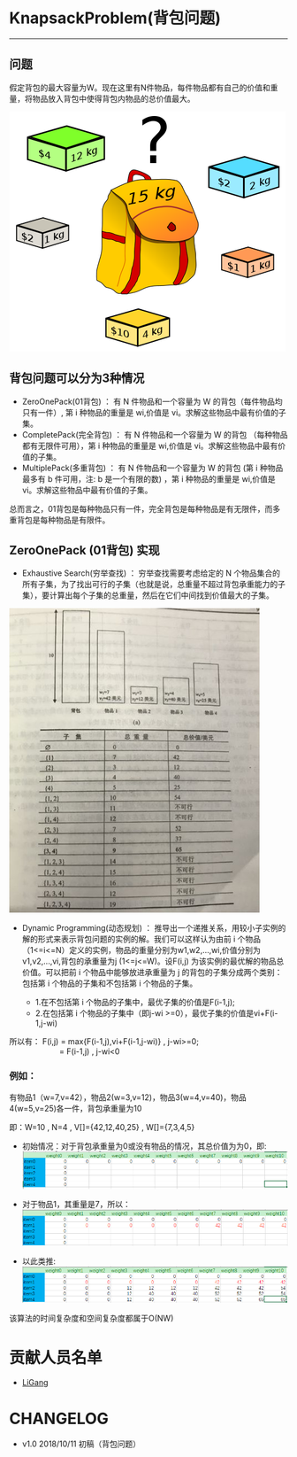 # KnapsackProblem(背包问题)

-------

## 问题
假定背包的最大容量为W。现在这里有N件物品，每件物品都有自己的价值和重量，将物品放入背包中使得背包内物品的总价值最大。

![图片](./2.png)

## 背包问题可以分为3种情况

* ZeroOnePack(01背包) ： 有 N 件物品和一个容量为 W 的背包（每件物品均只有一件）, 第 i 种物品的重量是 wi,价值是 vi。求解这些物品中最有价值的子集。
* CompletePack(完全背包) ： 有 N 件物品和一个容量为 W 的背包 （每种物品都有无限件可用），第 i 种物品的重量是 wi,价值是 vi。求解这些物品中最有价值的子集。
* MultiplePack(多重背包) ： 有 N 件物品和一个容量为 W 的背包 (第 i 种物品最多有 b 件可用，注: b 是一个有限的数) ，第 i 种物品的重量是 wi,价值是 vi。求解这些物品中最有价值的子集。

总而言之，01背包是每种物品只有一件，完全背包是每种物品是有无限件，而多重背包是每种物品是有限件。


## ZeroOnePack (01背包) 实现

* Exhaustive Search(穷举查找) ： 穷举查找需要考虑给定的 N 个物品集合的所有子集，为了找出可行的子集（也就是说，总重量不超过背包承重能力的子集），要计算出每个子集的总重量，然后在它们中间找到价值最大的子集。


![图片](./3.png)


* Dynamic Programming(动态规划) ： 推导出一个递推关系，用较小子实例的解的形式来表示背包问题的实例的解。我们可以这样认为由前 i 个物品（1<=i<=N）定义的实例，物品的重量分别为w1,w2,...,wi,价值分别为v1,v2,...,vi,背包的承重量为j (1<=j<=W)。设F(i,j) 为该实例的最优解的物品总价值。可以把前 i 个物品中能够放进承重量为 j 的背包的子集分成两个类别：包括第 i 个物品的子集和不包括第 i 个物品的子集。

	* 1.在不包括第 i 个物品的子集中，最优子集的价值是F(i-1,j);
	* 2.在包括第 i 个物品的子集中（即j-wi >=0），最优子集的价值是vi+F(i-1,j-wi) </br>

所以有： F(i,j) = max{F(i-1,j),vi+F(i-1,j-wi)} , j-wi>=0;</br>
&nbsp;&nbsp;&nbsp;&nbsp;&nbsp;&nbsp;&nbsp;&nbsp;&nbsp;&nbsp;&nbsp;&nbsp;&nbsp;&nbsp;&nbsp;&nbsp;&nbsp;&nbsp;&nbsp;&nbsp;&nbsp;&nbsp;&nbsp;= F(i-1,j) , j-wi<0

### 例如：
有物品1（w=7,v=42），物品2(w=3,v=12)，物品3(w=4,v=40)，物品4(w=5,v=25)各一件，背包承重量为10

即：W=10 , N=4 , V[]={42,12,40,25} , W[]={7,3,4,5}	

* 初始情况：对于背包承重量为0或没有物品的情况，其总价值为为0，即:
![图片](./table1.png)

* 对于物品1，其重量是7，所以：
![图片](./table2.png)

* 以此类推:
![tp](./table3.png)

该算法的时间复杂度和空间复杂度都属于O(NW)
 




# 贡献人员名单
* [LiGang](https://github.com/angluaJs)

# CHANGELOG
* v1.0 2018/10/11 初稿（背包问题）